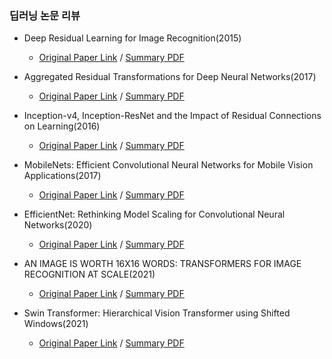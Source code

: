 ### 딥러닝 논문 리뷰


* Deep Residual Learning for Image Recognition(2015)
    * [Original Paper Link](https://www.cv-foundation.org/openaccess/content_cvpr_2016/papers/He_Deep_Residual_Learning_CVPR_2016_paper.pdf) / [Summary PDF](Deep%20Residual%20Learning%20for%20Image%20Recognition.pdf)


* Aggregated Residual Transformations for Deep Neural Networks(2017)
    * [Original Paper Link](https://arxiv.org/pdf/1611.05431.pdf) / [Summary PDF](Aggregated%20Residual%20Transformations%20for%20Deep%20Neural%20Networks.pdf)

* Inception-v4, Inception-ResNet and the Impact of Residual Connections on Learning(2016)
    * [Original Paper Link](https://arxiv.org/pdf/1602.07261.pdf) / [Summary PDF](Inception-v4%2C%20Inception-ResNet%20and%20the%20Impact%20of%20Residual%20Connections%20on%20Learning.pdf)

* MobileNets: Efficient Convolutional Neural Networks for Mobile Vision Applications(2017)
    * [Original Paper Link](https://arxiv.org/pdf/1704.04861.pdf) / [Summary PDF](MobileNets%20Efficient%20Convolutional%20Neural%20Networks%20for%20Mobile%20Vision.pdf)

* EfficientNet: Rethinking Model Scaling for Convolutional Neural Networks(2020)
    * [Original Paper Link](https://arxiv.org/pdf/1704.04861.pdf) / [Summary PDF](EfficientNet%20Rethinking%20Model%20Scaling%20for%20Convolutional%20Neural%20Networks%20.pdf)

* AN IMAGE IS WORTH 16X16 WORDS: TRANSFORMERS FOR IMAGE RECOGNITION AT SCALE(2021)
    * [Original Paper Link](https://arxiv.org/pdf/2010.11929.pdf) / [Summary PDF](Vision%20Transformer%20-%20An%20Image%20is%20Worth%2016x16%20Words%20Transformers%20for%20Image%20Recognition%20at%20Scale.pdf)

* Swin Transformer: Hierarchical Vision Transformer using Shifted Windows(2021)
    * [Original Paper Link](https://arxiv.org/pdf/2103.14030.pdf) / [Summary PDF](Swin%20Transformer%20Hierarchical%20Vision%20Transformer%20using%20Shifted%20Windows.pdf)

